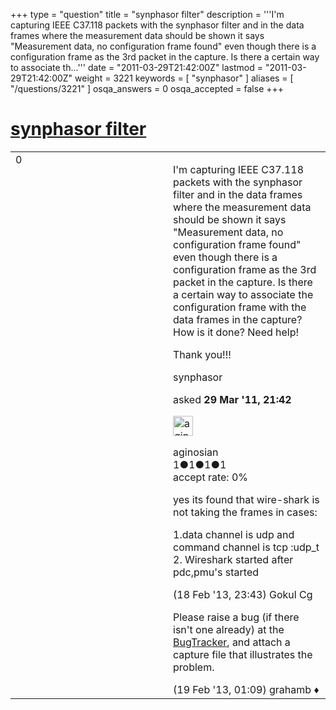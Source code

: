 +++
type = "question"
title = "synphasor filter"
description = '''I&#x27;m capturing IEEE C37.118 packets with the synphasor filter and in the data frames where the measurement data should be shown it says &quot;Measurement data, no configuration frame found&quot; even though there is a configuration frame as the 3rd packet in the capture.  Is there a certain way to associate th...'''
date = "2011-03-29T21:42:00Z"
lastmod = "2011-03-29T21:42:00Z"
weight = 3221
keywords = [ "synphasor" ]
aliases = [ "/questions/3221" ]
osqa_answers = 0
osqa_accepted = false
+++

<div class="headNormal">

# [synphasor filter](/questions/3221/synphasor-filter)

</div>

<div id="main-body">

<div id="askform">

<table id="question-table" style="width:100%;"><colgroup><col style="width: 50%" /><col style="width: 50%" /></colgroup><tbody><tr class="odd"><td style="width: 30px; vertical-align: top"><div class="vote-buttons"><div id="post-3221-score" class="post-score" title="current number of votes">0</div><div id="favorite-count" class="favorite-count"></div></div></td><td><div id="item-right"><div class="question-body"><p>I'm capturing IEEE C37.118 packets with the synphasor filter and in the data frames where the measurement data should be shown it says "Measurement data, no configuration frame found" even though there is a configuration frame as the 3rd packet in the capture. Is there a certain way to associate the configuration frame with the data frames in the capture? How is it done? Need help!</p><p>Thank you!!!</p></div><div id="question-tags" class="tags-container tags">synphasor</div><div id="question-controls" class="post-controls"></div><div class="post-update-info-container"><div class="post-update-info post-update-info-user"><p>asked <strong>29 Mar '11, 21:42</strong></p><img src="https://secure.gravatar.com/avatar/abbee233c9292ba7fe859116093d7afb?s=32&amp;d=identicon&amp;r=g" class="gravatar" width="32" height="32" alt="aginosian&#39;s gravatar image" /><p>aginosian<br />
<span class="score" title="1 reputation points">1</span><span title="1 badges"><span class="badge1">●</span><span class="badgecount">1</span></span><span title="1 badges"><span class="silver">●</span><span class="badgecount">1</span></span><span title="1 badges"><span class="bronze">●</span><span class="badgecount">1</span></span><br />
<span class="accept_rate" title="Rate of the user&#39;s accepted answers">accept rate:</span> <span title="aginosian has no accepted answers">0%</span></p></div></div><div id="comments-container-3221" class="comments-container"><span id="18727"></span><div id="comment-18727" class="comment"><div id="post-18727-score" class="comment-score"></div><div class="comment-text"><p>yes its found that wire-shark is not taking the frames in cases:</p><p>1.data channel is udp and command channel is tcp :udp_t 2. Wireshark started after pdc,pmu's started</p></div><div id="comment-18727-info" class="comment-info"><span class="comment-age">(18 Feb '13, 23:43)</span> Gokul Cg</div></div><span id="18728"></span><div id="comment-18728" class="comment"><div id="post-18728-score" class="comment-score"></div><div class="comment-text"><p>Please raise a bug (if there isn't one already) at the <a href="http://bugs.wireshark.org">BugTracker</a>, and attach a capture file that illustrates the problem.</p></div><div id="comment-18728-info" class="comment-info"><span class="comment-age">(19 Feb '13, 01:09)</span> grahamb ♦</div></div></div><div id="comment-tools-3221" class="comment-tools"></div><div class="clear"></div><div id="comment-3221-form-container" class="comment-form-container"></div><div class="clear"></div></div></td></tr></tbody></table>

</div>

</div>

